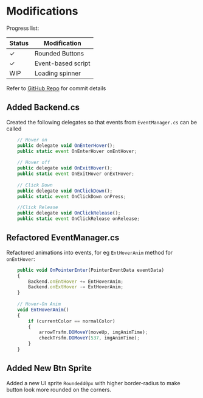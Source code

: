 # Modifications

Progress list:

| Status | Modification |
| ------ | ------ |
| ✓ | Rounded Buttons |
| ✓ | Event-based script|
|  WIP | Loading spinner |


Refer to [GitHub Repo] for commit details

## Added Backend.cs

Created the following delegates so that events from `EventManager.cs` can be called

```js
    // Hover on
    public delegate void OnEnterHover();
    public static event OnEnterHover onEntHover;
    
    // Hover off
    public delegate void OnExitHover();
    public static event OnExitHover onExtHover;
    
    // Click Down
    public delegate void OnClickDown();
    public static event OnClickDown onPress;

    //Click Release
    public delegate void OnClickRelease();
    public static event OnClickRelease onRelease;
```

## Refactored EventManager.cs

Refactored animations into events, for eg `EntHoverAnim` method for `onEntHover`:

```js
    public void OnPointerEnter(PointerEventData eventData)
    {
        Backend.onEntHover += EntHoverAnim;
        Backend.onExtHover -= ExtHoverAnim;
    }
    
    // Hover-On Anim
    void EntHoverAnim()
    {
        if (currentColor == normalColor)
        {
            arrowTrsfm.DOMoveY(moveUp, imgAnimTime);
            checkTrsfm.DOMoveY(537, imgAnimTime);
        }
    }
```

## Added New Btn Sprite

Added a new UI sprite `Rounded40px` with higher border-radius to make button look more rounded on the corners.

[//]: # 

   [GitHub Repo]: <https://github.com/CKodes/btn-anim>


